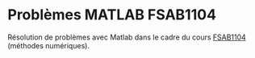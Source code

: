 Problèmes MATLAB FSAB1104
===============

Résolution de problèmes avec Matlab dans le cadre du cours [FSAB1104](https://www.uclouvain.be/32190.html)  (méthodes numériques).
